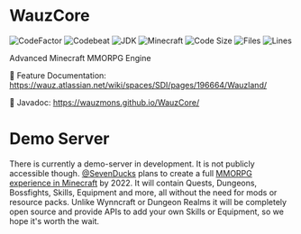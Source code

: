 # WauzCore
![CodeFactor](https://www.codefactor.io/repository/github/wauzmons/wauzcore/badge)
![Codebeat](https://codebeat.co/badges/ddcb8361-5bb9-4988-b3c7-51f34db15f21)
![JDK](https://img.shields.io/badge/Java-8-orange.svg)
![Minecraft](https://img.shields.io/badge/Minecraft-PaperMC%201.14.4-orange.svg)
![Code Size](https://img.shields.io/github/languages/code-size/Wauzmons/WauzCore)
![Files](https://tokei.rs/b1/github/wauzmons/wauzcore?category=files)
![Lines](https://tokei.rs/b1/github/wauzmons/wauzcore)

Advanced Minecraft MMORPG Engine

:blue_book: Feature Documentation: https://wauz.atlassian.net/wiki/spaces/SDI/pages/196664/Wauzland/

:orange_book: Javadoc: https://wauzmons.github.io/WauzCore/

# Demo Server
There is currently a demo-server in development. It is not publicly accessible though. [@SevenDucks](https://github.com/SevenDucks) plans to create a full [MMORPG experience in Minecraft](https://www.wauz.eu) by 2022. It will contain Quests, Dungeons, Bossfights, Skills, Equipment and more, all without the need for mods or resource packs. Unlike Wynncraft or Dungeon Realms it will be completely open source and provide APIs to add your own Skills or Equipment, so we hope it's worth the wait.
